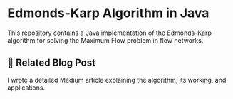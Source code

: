 # Edmonds-Karp Algorithm in Java

This repository contains a Java implementation of the Edmonds-Karp algorithm for solving the Maximum Flow problem in flow networks.

## 🧠 Related Blog Post

I wrote a detailed Medium article explaining the algorithm, its working, and applications.
